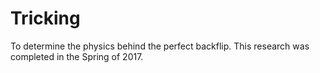 # Tricking
To determine the physics behind the perfect backflip. This research was completed in the Spring of 2017. 
